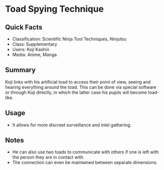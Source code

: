 # Toad Spying Technique

## Quick Facts
- Classification: Scientific Ninja Tool Techniques, Ninjutsu
- Class: Supplementary
- Users: Koji Kashin
- Media: Anime, Manga

## Summary
Koji links with his artificial toad to access their point of view, seeing and hearing everything around the toad. This can be done via special software or through Koji directly, in which the latter case his pupils will become toad-like.

## Usage
- It allows for more discreet surveillance and intel gathering.

## Notes
- He can also use two toads to communicate with others if one is left with the person they are in contact with.
- The connection can even be maintained between separate dimensions.
